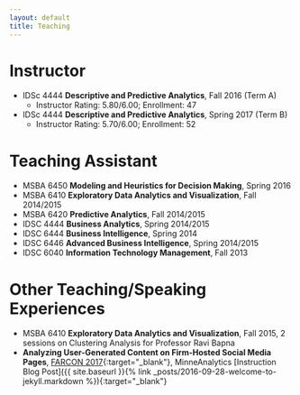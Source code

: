 ```yaml
---
layout: default
title: Teaching
---
```


# Instructor
* IDSc 4444 __Descriptive and Predictive Analytics__, Fall 2016 (Term A)
  * Instructor Rating: 5.80/6.00; Enrollment: 47
* IDSc 4444 __Descriptive and Predictive Analytics__, Spring 2017 (Term B)
  * Instructor Rating: 5.70/6.00; Enrollment: 52

# Teaching Assistant
* MSBA 6450 __Modeling and Heuristics for Decision Making__, Spring 2016
* MSBA 6410 __Exploratory Data Analytics and Visualization__, Fall 2014/2015
* MSBA 6420 __Predictive Analytics__, Fall 2014/2015
* IDSC 4444 __Business Analytics__, Spring 2014/2015
* IDSC 6444 __Business Intelligence__, Spring 2014
* IDSC 6446 __Advanced Business Intelligence__, Spring 2014/2015
* IDSC 6040 __Information Technology Management__, Fall 2013

# Other Teaching/Speaking Experiences
* MSBA 6410 __Exploratory Data Analytics and Visualization__, Fall 2015, 2 sessions on Clustering Analysis for Professor Ravi Bapna
* __Analyzing User-Generated Content on Firm-Hosted Social Media Pages__, [FARCON 2017](http://minneanalytics.org/farcon-2017/){:target="_blank"}, MinneAnalytics [Instruction Blog Post]({{ site.baseurl }}{% link _posts/2016-09-28-welcome-to-jekyll.markdown %}){:target="_blank"}